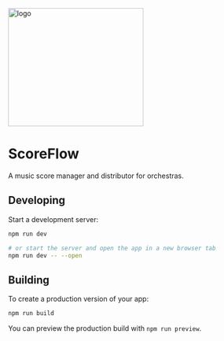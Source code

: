 <img width="275" height="240" alt="logo" src="https://github.com/user-attachments/assets/ddc88c53-a1e0-48d3-99cc-46b55755c585" />

# ScoreFlow

A music score manager and distributor for orchestras.

## Developing

Start a development server:

```bash
npm run dev

# or start the server and open the app in a new browser tab
npm run dev -- --open
```

## Building

To create a production version of your app:

```bash
npm run build
```

You can preview the production build with `npm run preview`.
